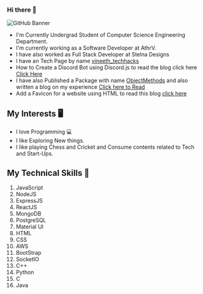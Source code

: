 ### Hi there 👋

![GitHub Banner](https://user-images.githubusercontent.com/62731884/195546425-7267a203-14ff-4460-b7ab-1ebfe5ed29be.png)


* I'm Currently Undergrad Student of Computer Science Engineering Department.
* I'm currently working as a  Software Developer at AthrV.
* I have also worked as Full Stack Developer at Stelna Designs
* I have an Tech Page by name <a href="https://www.instagram.com/vineeth_techhacks/" target="_blank" >vineeth_techhacks</a>
* How to Create a Discord Bot using Discord.js to read the blog click here [Click Here](https://vineethdshetty.hashnode.dev/create-a-discord-bot-using-discordjs)
* I have also Published a Package with name <a href="https://www.npmjs.com/package/objectmethods" target="_blank" >ObjectMethods</a> and also written a blog on my experience <a href="https://medium.com/@VineethDShetty/my-experience-of-building-first-npm-package-2ad74707f240" target="_blank" >Click here to Read</a>
* Add a Favicon for a website using HTML to read this blog [click here](https://medium.com/@vineethdshetty/add-a-favicon-for-a-website-in-html-9cae3bf6b29f)



## My Interests 🖥
* I love Programming 💻
* I like Exploring New things.
* I like playing Chess and Cricket and Consume contents related to Tech and Start-Ups.


## My Technical Skills 📝
1. JavaScript
2. NodeJS
3. ExpressJS
4. ReactJS
5. MongoDB
6. PostgreSQL
7. Material UI
8. HTML
9. CSS
10. AWS
11. BootStrap
12. SocketIO
13. C++
14. Python
15. C
16. Java


